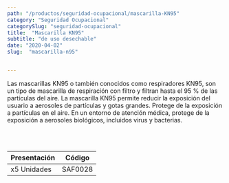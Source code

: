 ```yaml
---
path: "/productos/seguridad-ocupacional/mascarilla-KN95"
category: "Seguridad Ocupacional"
categorySlug: "seguridad-ocupacional"
title:  "Mascarilla KN95"
subtitle: "de uso desechable"
date: "2020-04-02"
slug:  "mascarilla-n95"


---
```

Las mascarillas KN95 o también conocidos como respiradores KN95, son un tipo de mascarilla de respiración con filtro y filtran hasta el 95 % de las partículas del aire. La mascarilla KN95 permite reducir la exposición del usuario a aerosoles de partículas y gotas grandes. Protege de la exposición a partículas en el aire. En un entorno de atención médica, protege de la exposición a aerosoles biológicos, incluidos virus y bacterias.


<br> <br>
<table class="min-w-full md:min-w-0 divide-y-0 divide-gray-200">
          <thead class=" bg-white">
            <tr>
            <th scope="col" class="px-6 text-center text-xs font-medium text-primary-lighter uppercase tracking-wider">
                Presentación
              </th>
              <th scope="col" class="px-6 text-center text-xs font-medium text-primary-lighter uppercase tracking-wider">
                Código
              </th>
            </tr>
          </thead>
          <tbody>
            <tr class="bg-gray-400">
            <td class="px-6 py-4 whitespace-nowrap text-sm text-gray-700 text-center">
              x5 Unidades 
              </td>
              <td class="px-6 py-4 whitespace-nowrap text-sm text-gray-700 text-center">
              SAF0028
              </td>
            </tr> 
          </tbody>
        </table>



